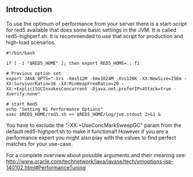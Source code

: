 ## Introduction ##

To use the optimum of performance from your server there is a start-script for red5 available that does some basic settings in the JVM.
It is called red5-highperf.sh. It is recommended to use that script for production and high-load scenarios.

```
#!/bin/bash

if [ -z "$RED5_HOME" ]; then export RED5_HOME=.; fi

# Previous option set
export JAVA_OPTS="-Xrs -Xms512M -Xmx1024M -Xss128K -XX:NewSize=256m -XX:SurvivorRatio=16 -XX:MinHeapFreeRatio=20 -XX:+ExplicitGCInvokesConcurrent -Djava.net.preferIPv4Stack=true -Xverify:none"

# start Red5
echo "Setting Hi Performance Options"
exec $RED5_HOME/red5.sh >> $RED5_HOME/log/jvm.stdout 2>&1 &
```

You have to exclude the "-XX:+UseConcMarkSweepGC" param from the default red5-highperf.sh to make it functional!
However if you are a performance expert you might also play with the values to find perfect matches for your use-case.

For a complete overview about possible arguments and their meaning see:
http://www.oracle.com/technetwork/java/javase/tech/vmoptions-jsp-140102.html#PerformanceTuning